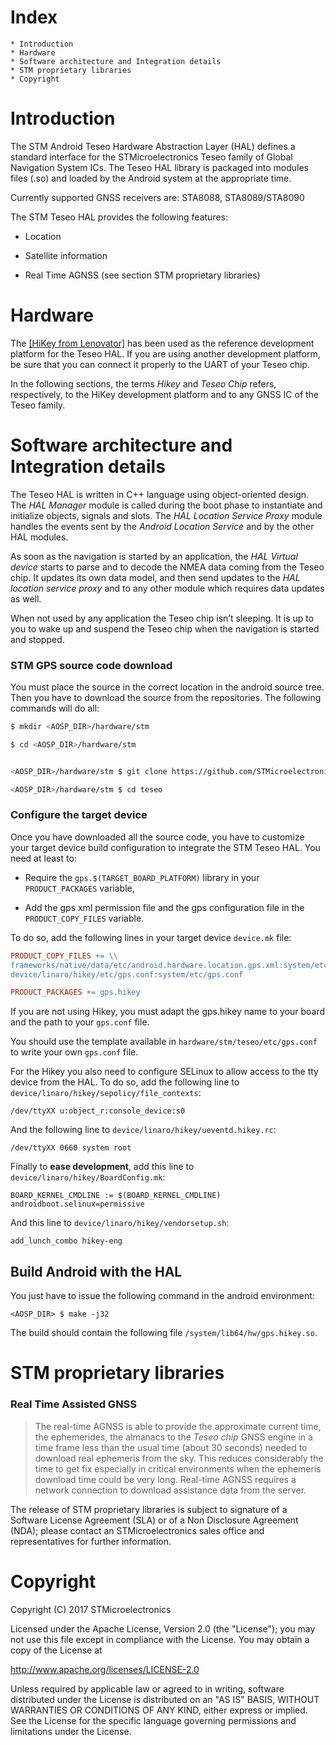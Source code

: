 Index
=====
```
* Introduction
* Hardware
* Software architecture and Integration details
* STM proprietary libraries
* Copyright

```
Introduction
============

The STM Android Teseo Hardware Abstraction Layer (HAL) defines a standard interface for the STMicroelectronics Teseo family of Global Navigation System ICs. The Teseo HAL library is packaged into modules files (.so) and loaded by the Android system at the appropriate time.

Currently supported GNSS receivers are:
STA8088, STA8089/STA8090


The STM Teseo HAL provides the following features:

-   Location

-   Satellite information

-   Real Time AGNSS (see section STM proprietary libraries)



Hardware
========
The [\[HiKey from Lenovator\]](http://www.lenovator.com/product/90.html#params) has been used as the reference development platform for the Teseo HAL. If you are using another development platform, be sure that you can  connect it properly to the UART of your Teseo chip.

In the following sections, the terms *Hikey* and *Teseo Chip* refers, respectively, to the HiKey development platform and to any GNSS IC of the Teseo family.


Software architecture and Integration details
=============================================
The Teseo HAL is written in C++ language using object-oriented design. The _HAL Manager_ module is called during the boot phase to instantiate and initialize objects, signals and slots. The _HAL Location Service Proxy_ module handles the events sent by the _Android Location Service_ and by the other HAL modules.

As soon as the navigation is started by an application, the _HAL Virtual device_ starts to parse and to decode the NMEA data coming from the Teseo chip. It updates its own data model, and then send updates to the _HAL location service proxy_ and to any other module which requires data updates as well.

When not used by any application the Teseo chip isn’t sleeping. It is up to you to wake up and suspend the Teseo chip when the navigation is started and stopped.

### STM GPS source code download
You must place the source in the correct location in the android source tree. Then you have to download the source from the repositories. The following commands will do all:

```bash
$ mkdir <AOSP_DIR>/hardware/stm

$ cd <AOSP_DIR>/hardware/stm


<AOSP_DIR>/hardware/stm $ git clone https://github.com/STMicroelectronics/STADG_Teseo_Android_HAL.git teseo

<AOSP_DIR>/hardware/stm $ cd teseo
```

### Configure the target device


Once you have downloaded all the source code, you have to customize your target device build configuration to integrate the STM Teseo HAL. You need at least to:

-   Require the `gps.$(TARGET_BOARD_PLATFORM)` library in your `PRODUCT_PACKAGES` variable,

-   Add the gps xml permission file and the gps configuration file in the `PRODUCT_COPY_FILES` variable.

To do so, add the following lines in your target device `device.mk` file:
```makefile
PRODUCT_COPY_FILES += \\
frameworks/native/data/etc/android.hardware.location.gps.xml:system/etc/permissions/android.hardware.location.gps.xml \\
device/linaro/hikey/etc/gps.conf:system/etc/gps.conf

PRODUCT_PACKAGES += gps.hikey
```

If you are not using Hikey, you must adapt the gps.hikey name to your board and the path to your `gps.conf` file.

You should use the template available in `hardware/stm/teseo/etc/gps.conf` to write your own `gps.conf` file.

For the Hikey you also need to configure SELinux to allow access to the tty device from the HAL. To do so, add the following line to `device/linaro/hikey/sepolicy/file_contexts`:

```
/dev/ttyXX u:object_r:console_device:s0
```

And the following line to `device/linaro/hikey/ueventd.hikey.rc`:

```
/dev/ttyXX 0660 system root
```

Finally to **ease development**, add this line to `device/linaro/hikey/BoardConfig.mk`:

```
BOARD_KERNEL_CMDLINE := $(BOARD_KERNEL_CMDLINE) androidboot.selinux=permissive
```

And this line to `device/linaro/hikey/vendorsetup.sh`:

```
add_lunch_combo hikey-eng
```


Build Android with the HAL
--------------------------

You just have to issue the following command in the android environment:

```
<AOSP_DIR> $ make -j32
```

The build should contain the following file `/system/lib64/hw/gps.hikey.so`.


STM proprietary libraries
=========================

### Real Time Assisted GNSS
> The real-time AGNSS is able to provide the approximate current time, the ephemerides, the almanacs to the _Teseo chip_ GNSS engine in a time frame less than the usual time (about 30 seconds) needed to download real ephemeris from the sky. This reduces considerably the time to get fix especially in critical environments when the ephemeris download time could be very long. 
Real-time AGNSS requires a network connection to download assistance data from the server. 


The release of STM proprietary libraries is subject to signature of a Software License Agreement (SLA) or of a Non Disclosure Agreement (NDA); please contact an STMicroelectronics sales office and representatives for further information.


Copyright
========
Copyright (C) 2017 STMicroelectronics

Licensed under the Apache License, Version 2.0 (the "License");
you may not use this file except in compliance with the License.
You may obtain a copy of the License at

http://www.apache.org/licenses/LICENSE-2.0

Unless required by applicable law or agreed to in writing, software
distributed under the License is distributed on an "AS IS" BASIS,
WITHOUT WARRANTIES OR CONDITIONS OF ANY KIND, either express or implied.
See the License for the specific language governing permissions and
limitations under the License.
